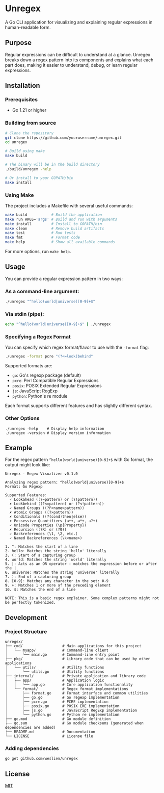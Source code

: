 # Unregex

A Go CLI application for visualizing and explaining regular expressions in human-readable form.

## Purpose

Regular expressions can be difficult to understand at a glance. Unregex breaks down a regex pattern into its components and explains what each part does, making it easier to understand, debug, or learn regular expressions.

## Installation

### Prerequisites

- Go 1.21 or higher

### Building from source

```bash
# Clone the repository
git clone https://github.com/yourusername/unregex.git
cd unregex

# Build using make
make build

# The binary will be in the build directory
./build/unregex -help

# Or install to your GOPATH/bin
make install
```

### Using Make

The project includes a Makefile with several useful commands:

```bash
make build           # Build the application
make run ARGS='args' # Build and run with arguments
make install         # Install to GOPATH/bin
make clean           # Remove build artifacts
make test            # Run tests
make fmt             # Format code
make help            # Show all available commands
```

For more options, run `make help`.

## Usage

You can provide a regular expression pattern in two ways:

### As a command-line argument:

```bash
./unregex "^hello(world|universe)[0-9]+$"
```

### Via stdin (pipe):

```bash
echo "^hello(world|universe)[0-9]+$" | ./unregex
```

### Specifying a Regex Format

You can specify which regex format/flavor to use with the `-format` flag:

```bash
./unregex -format pcre "(?<=look)behind"
```

Supported formats are:
- `go`: Go's regexp package (default)
- `pcre`: Perl Compatible Regular Expressions
- `posix`: POSIX Extended Regular Expressions
- `js`: JavaScript RegExp
- `python`: Python's re module

Each format supports different features and has slightly different syntax.

### Other Options

```
./unregex -help    # Display help information
./unregex -version # Display version information
```

## Example

For the regex pattern `^hello(world|universe)[0-9]+$` with Go format, the output might look like:

```
Unregex - Regex Visualizer v0.1.0

Analyzing regex pattern: ^hello(world|universe)[0-9]+$
Format: Go Regexp

Supported Features:
  ✓ Lookahead ((?=pattern) or (?!pattern))
  ✗ Lookbehind ((?<=pattern) or (?<!pattern))
  ✓ Named Groups ((?P<name>pattern))
  ✗ Atomic Groups ((?>pattern))
  ✗ Conditionals ((?(cond)then|else))
  ✗ Possessive Quantifiers (a++, a*+, a?+)
  ✓ Unicode Properties (\p{Property})
  ✗ Recursion ((?R) or (?0))
  ✓ Backreferences (\1, \2, etc.)
  ✓ Named Backreferences (\k<name>)

1. ^: Matches the start of a line
2. hello: Matches the string 'hello' literally
3. (: Start of a capturing group
4. world: Matches the string 'world' literally
5. |: Acts as an OR operator - matches the expression before or after the |
6. universe: Matches the string 'universe' literally
7. ): End of a capturing group
8. [0-9]: Matches any character in the set: 0-9
9. +: Matches 1 or more of the preceding element
10. $: Matches the end of a line

NOTE: This is a basic regex explainer. Some complex patterns might not be perfectly tokenized.
```

## Development

### Project Structure

```
unregex/
├── cmd/                  # Main applications for this project
│   └── myapp/            # Command-line client
│       └── main.go       # Command-line entry point
├── pkg/                  # Library code that can be used by other applications
│   └── utils/            # Utility functions
│       └── utils.go      # Utility functions
├── internal/             # Private application and library code
│   ├── app/              # Application logic
│   │   └── app.go        # Core application functionality
│   └── format/           # Regex format implementations 
│       ├── format.go     # Format interface and common utilities
│       ├── go.go         # Go regexp implementation
│       ├── pcre.go       # PCRE implementation
│       ├── posix.go      # POSIX ERE implementation
│       ├── js.go         # JavaScript RegExp implementation
│       └── python.go     # Python re implementation
├── go.mod                # Go module definition
├── go.sum                # Go module checksums (generated when dependencies are added)
├── README.md             # Documentation
└── LICENSE               # License file
```

### Adding dependencies

```bash
go get github.com/weslien/unregex
```

## License

[MIT](LICENSE)